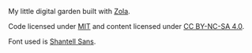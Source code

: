 My little digital garden built with [Zola](https://www.getzola.org).

Code licensed under [MIT](./license) and content licensed under [CC BY-NC-SA 4.0](https://creativecommons.org/licenses/by-nc-sa/4.0)</a>.

Font used is [Shantell Sans](https://shantellsans.com/). 
